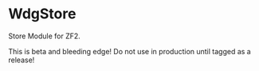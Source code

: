 WdgStore
========

Store Module for ZF2.

This is beta and bleeding edge! Do not use in production until tagged as a release!